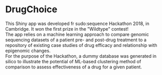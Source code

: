 # DrugChoice

This Shiny app was developed fr sudo:sequence Hackathon 2018, in Cambridge. It won the first prize in the "Wildtype" contest!  
The app relies on a machine learning approach to compare genomic sequencing datasets of a patient pre- and post-drug treatment to a repository of existing case studies of drug efficacy and relationship with epigenomic changes.  
For the purpose of the Hackathon, a dummy database was generated in silico to illustrate the potential of ML-based clustering method of comparison to assess effectiveness of a drug for a given patient.  
